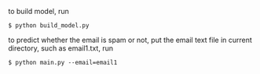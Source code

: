 to build model, run
```
$ python build_model.py
```
to predict whether the email is spam or not,
put the email text file in current directory, such as email1.txt, run
```
$ python main.py --email=email1
```
